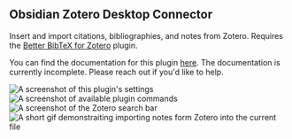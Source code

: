 ## Obsidian Zotero Desktop Connector

Insert and import citations, bibliographies, and notes from Zotero. Requires the [Better BibTeX for Zotero](https://retorque.re/zotero-better-bibtex/installation/) plugin.

You can find the documentation for this plugin [here](docs/README.md). The documentation is currently incomplete. Please reach out if you'd like to help.

<img src="https://raw.githubusercontent.com/mgmeyers/obsidian-zotero-desktop-connector/main/screenshots/01.png" alt="A screenshot of this plugin's settings">

<img src="https://raw.githubusercontent.com/mgmeyers/obsidian-zotero-desktop-connector/main/screenshots/02.png" alt="A screenshot of available plugin commands">

<img src="https://raw.githubusercontent.com/mgmeyers/obsidian-zotero-desktop-connector/main/screenshots/03.png" alt="A screenshot of the Zotero search bar">

<img src="https://raw.githubusercontent.com/mgmeyers/obsidian-zotero-desktop-connector/main/screenshots/demo.gif" alt="A short gif demonstraiting importing notes form Zotero into the current file">